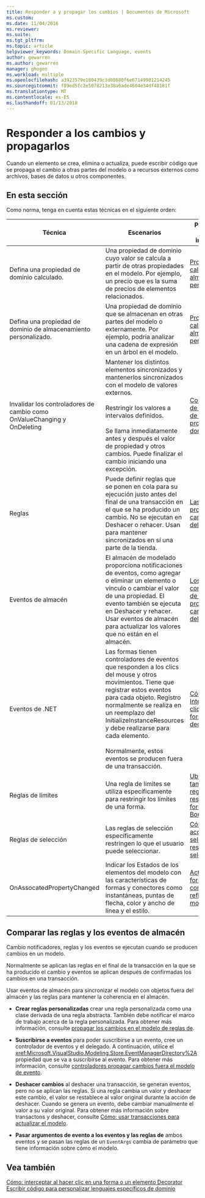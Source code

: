 ```yaml
---
title: Responder a y propagar los cambios | Documentos de Microsoft
ms.custom: 
ms.date: 11/04/2016
ms.reviewer: 
ms.suite: 
ms.tgt_pltfrm: 
ms.topic: article
helpviewer_keywords: Domain-Specific Language, events
author: gewarren
ms.author: gewarren
manager: ghogen
ms.workload: multiple
ms.openlocfilehash: a3923579e180439c3d08680f6e67149901214245
ms.sourcegitcommit: f89ed5fc2e5078213e30a6ade4604e34df48181f
ms.translationtype: MT
ms.contentlocale: es-ES
ms.lasthandoff: 01/13/2018
---
```

# <a name="responding-to-and-propagating-changes"></a>Responder a los cambios y propagarlos
Cuando un elemento se crea, elimina o actualiza, puede escribir código que se propaga el cambio a otras partes del modelo o a recursos externos como archivos, bases de datos u otros componentes.  
  
## <a name="in-this-section"></a>En esta sección  
 Como norma, tenga en cuenta estas técnicas en el siguiente orden:  
  
|Técnica|Escenarios|Para obtener más información|  
|---------------|---------------|--------------------------|  
|Defina una propiedad de dominio calculado.|Una propiedad de dominio cuyo valor se calcula a partir de otras propiedades en el modelo. Por ejemplo, un precio que es la suma de precios de elementos relacionados.|[Propiedades calculadas y de almacenamiento personalizado](../modeling/calculated-and-custom-storage-properties.md)|  
|Defina una propiedad de dominio de almacenamiento personalizado.|Una propiedad de dominio que se almacenan en otras partes del modelo o externamente. Por ejemplo, podría analizar una cadena de expresión en un árbol en el modelo.|[Propiedades calculadas y de almacenamiento personalizado](../modeling/calculated-and-custom-storage-properties.md)|  
|Invalidar los controladores de cambio como OnValueChanging y OnDeleting|Mantener los distintos elementos sincronizados y mantenerlos sincronizados con el modelo de valores externos.<br /><br /> Restringir los valores a intervalos definidos.<br /><br /> Se llama inmediatamente antes y después el valor de propiedad y otros cambios. Puede finalizar el cambio iniciando una excepción.|[Controladores de los cambios de valor de propiedad de dominio](../modeling/domain-property-value-change-handlers.md)|  
|Reglas|Puede definir reglas que se ponen en cola para su ejecución justo antes del final de una transacción en el que se ha producido un cambio. No se ejecutan en Deshacer o rehacer. Usan para mantener sincronizados en sí una parte de la tienda.|[Las reglas propagan los cambios dentro del modelo](../modeling/rules-propagate-changes-within-the-model.md)|  
|Eventos de almacén|El almacén de modelado proporciona notificaciones de eventos, como agregar o eliminar un elemento o vínculo o cambiar el valor de una propiedad. El evento también se ejecuta en Deshacer y rehacer. Usar eventos de almacén para actualizar los valores que no están en el almacén.|[Los controladores de eventos propagan cambios fuera del modelo](../modeling/event-handlers-propagate-changes-outside-the-model.md)|  
|Eventos de .NET|Las formas tienen controladores de eventos que responden a los clics del mouse y otros movimientos. Tiene que registrar estos eventos para cada objeto. Registro normalmente se realiza en un reemplazo del InitializeInstanceResources y debe realizarse para cada elemento.<br /><br /> Normalmente, estos eventos se producen fuera de una transacción.|[Cómo: Interceptar un clic en una forma o decorador](../modeling/how-to-intercept-a-click-on-a-shape-or-decorator.md)|  
|Reglas de límites|Una regla de límites se utiliza específicamente para restringir los límites de una forma.|[Ubicación y tamaño de las reglas de restricción de formas BoundsRules](../modeling/boundsrules-constrain-shape-location-and-size.md)|  
|Reglas de selección|Las reglas de selección específicamente restringen lo que el usuario puede seleccionar.|[Cómo: Tener acceso a una selección y restringir la selección actual](../modeling/how-to-access-and-constrain-the-current-selection.md)|  
|OnAssocatedPropertyChanged|Indicar los Estados de los elementos del modelo con las características de formas y conectores como instantáneas, puntas de flecha, color y ancho de línea y el estilo.|[Actualizar formas y conectores para reflejar el modelo](../modeling/updating-shapes-and-connectors-to-reflect-the-model.md)|  
  
## <a name="comparing-rules-and-store-events"></a>**Comparar las reglas y los eventos de almacén**  
 Cambio notificadores, reglas y los eventos se ejecutan cuando se producen cambios en un modelo.  
  
 Normalmente se aplican las reglas en el final de la transacción en la que se ha producido el cambio y eventos se aplican después de confirmadas los cambios en una transacción.  
  
 Usar eventos de almacén para sincronizar el modelo con objetos fuera del almacén y las reglas para mantener la coherencia en el almacén.  
  
-   **Crear reglas personalizadas** crear una regla personalizada como una clase derivada de una regla abstracta. También debe notificar el marco de trabajo acerca de la regla personalizada. Para obtener más información, consulte [propagar los cambios en el modelo de reglas de](../modeling/rules-propagate-changes-within-the-model.md).  
  
-   **Suscribirse a eventos** para poder suscribirse a un evento, cree un controlador de eventos y el delegado. A continuación, utilice el <xref:Microsoft.VisualStudio.Modeling.Store.EventManagerDirectory%2A>propiedad que se va a suscribirse al evento. Para obtener más información, consulte [controladores propagar cambios fuera el modelo de evento](../modeling/event-handlers-propagate-changes-outside-the-model.md).  
  
-   **Deshacer cambios** al deshacer una transacción, se generan eventos, pero no se aplican las reglas. Si una regla cambia un valor y deshacer este cambio, el valor se restablece al valor original durante la acción de deshacer. Cuando se genera un evento, debe cambiar manualmente el valor a su valor original. Para obtener más información sobre transactons y deshacer, consulte [Cómo: usar transacciones para actualizar el modelo](../modeling/how-to-use-transactions-to-update-the-model.md).  
  
-   **Pasar argumentos de evento a los eventos y las reglas de** ambos eventos y se pasan las reglas de un `EventArgs` cambia de parámetro que tiene información sobre cómo el modelo.  
  
## <a name="see-also"></a>Vea también  
 [Cómo: interceptar al hacer clic en una forma o un elemento Decorator](../modeling/how-to-intercept-a-click-on-a-shape-or-decorator.md)   
 [Escribir código para personalizar lenguajes específicos de dominio](../modeling/writing-code-to-customise-a-domain-specific-language.md)